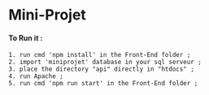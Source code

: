 # Mini-Projet



#### To Run it :
    1. run cmd 'npm install' in the Front-End folder ;
    2. import 'miniprojet' database in your sql serveur ;
    3. place the directory "api" directly in "htdocs" ;
    4. run Apache ;
    5. run cmd 'npm run start' in the Front-End folder ;
